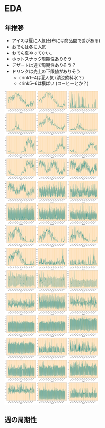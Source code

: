 # EDA
## 年推移
* アイスは夏に人気(分布には商品間で差がある)
* おでんは冬に人気
* おでん夏やってない。
* ホットスナック周期性ありそう
* デザートは週で周期性ありそう？
* ドリンクは売上の下限値がありそう
    * drink1~4は夏人気 (清涼飲料水？)
    * drink5~6は横ばい (コーヒーとか？)

![trend_per_year.jpg](../work/eda/trend_per_year.jpg)

## 週の周期性
